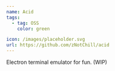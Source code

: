 ```yaml
---
name: Acid
tags:
  - tag: OSS
    color: green

icon: /images/placeholder.svg
url: https://github.com/zNotChill/acid
---
```


Electron terminal emulator for fun. (WIP)
